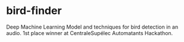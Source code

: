 # bird-finder
Deep Machine Learning Model and techniques for bird detection in an audio. 1st place winner at CentraleSupélec Automatants Hackathon.
